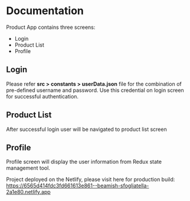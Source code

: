 # Documentation

Product App contains three screens:
* Login
* Product List
* Profile

## Login
Please refer **src > constants > userData.json** file for the combination of pre-defined username and password. Use this credential on login screen for successful authentication.

## Product List
After successful login user will be navigated to product list screen

## Profile
Profile screen will display the user information from Redux state management tool.

Project deployed on the Netlify, please visit here for production build: https://6565d414fdc3fd661613e861--beamish-sfogliatella-2a1e80.netlify.app
